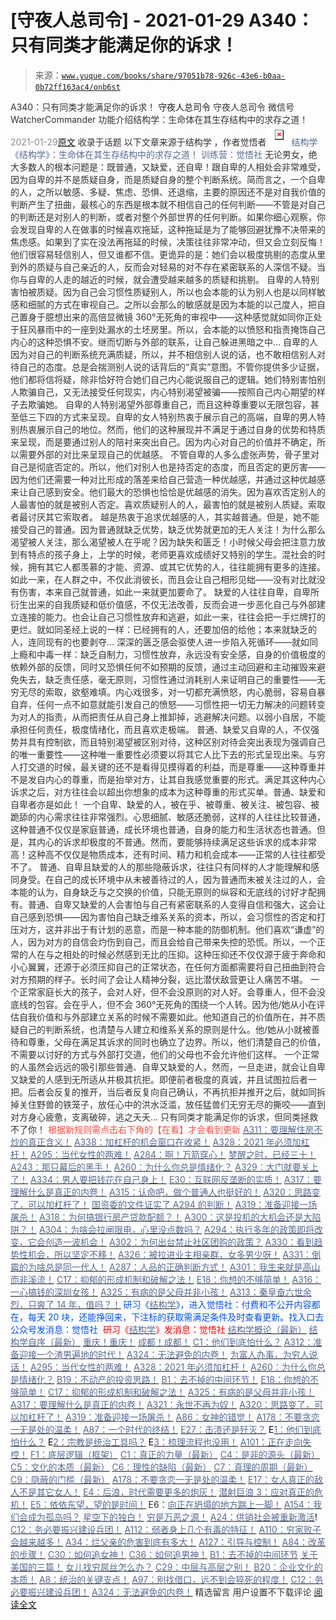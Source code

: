 # [守夜人总司令] - 2021-01-29 A340：只有同类才能满足你的诉求！

> 来源：[`www.yuque.com/books/share/97051b78-926c-43e6-b0aa-0b72ff163ac4/onb6st`](https://www.yuque.com/books/share/97051b78-926c-43e6-b0aa-0b72ff163ac4/onb6st)

<ne-p id="520f42f3293818f927861ebbd5b15da4_p_0" data-lake-id="520f42f3293818f927861ebbd5b15da4_p_0"><ne-text id="u49ef36d6" style="color: rgb(51, 51, 51);">A340：只有同类才能满足你的诉求！</ne-text></ne-p> <ne-p id="70e20a26626c7e5e44b8b2ba9c4ca620" data-lake-id="70e20a26626c7e5e44b8b2ba9c4ca620"><ne-text id="ub722a19c" ne-fontsize="14">守夜人总司令</ne-text></ne-p> <ne-p id="40696bf9fefb7063765ed1acc5751784" data-lake-id="40696bf9fefb7063765ed1acc5751784"><ne-text id="u3019db28" ne-fontsize="14" ne-bold="true" style="color: rgb(51, 51, 51);">守夜人总司令</ne-text></ne-p> <ne-p id="0942fdfde6308fb02d7a3ab5fdf336b8" data-lake-id="0942fdfde6308fb02d7a3ab5fdf336b8"><ne-text id="u35fd6879" ne-fontsize="14" style="color: rgb(51, 51, 51);">微信号</ne-text><ne-text id="uc4934343" ne-fontsize="14" style="color: rgb(51, 51, 51);">WatcherCommander</ne-text></ne-p> <ne-p id="ae93aac1ef3d1d790cee99862dbbfd41" data-lake-id="ae93aac1ef3d1d790cee99862dbbfd41"><ne-text id="ue99fb93b" ne-fontsize="14" style="color: rgb(51, 51, 51);">功能介绍</ne-text><ne-text id="u878afe57" ne-fontsize="14" style="color: rgb(51, 51, 51);">结构学：生命体在其生存结构中的求存之道！</ne-text></ne-p> <ne-p id="b7f92e7da2cbabcaa61caef5c3be3351" data-lake-id="b7f92e7da2cbabcaa61caef5c3be3351"><ne-text id="u3c2801c5" style="color: rgb(140, 140, 140);">2021-01-29</ne-text>[<ne-text id="ubb617c56" ne-fontsize="14">原文</ne-text>](https://mp.weixin.qq.com/s?__biz=MzAxNDk1NjI2Mw==&mid=2247486392&idx=1&sn=489fb81bde8fc978f8c685be9916b4f1&chksm=9b8a2830acfda126c1fb3b9388cdba8194ee96e815d1508fb6d2a6c2b8ced92312d4952898e4&scene=27#wechat_redirect&cpage=10)</ne-p> <ne-p id="ea05b87632c0171bb425914fa49cd580" data-lake-id="ea05b87632c0171bb425914fa49cd580"><ne-text id="ud9580a19" style="color: rgb(51, 51, 51);">收录于话题</ne-text></ne-p> <ne-p id="e11236dec996592a7373f58b012c45ce" data-lake-id="e11236dec996592a7373f58b012c45ce"><ne-text id="u31cc0940" ne-fontsize="14" style="color: rgb(51, 51, 51);">以下文章来源于结构学 ，作者觉悟者</ne-text></ne-p> <ne-p id="8287e2ef25c1460d9bca0c395f777bb9" data-lake-id="8287e2ef25c1460d9bca0c395f777bb9"><ne-card data-card-name="image" data-card-type="inline" id="Z6uLB" ne-fontsize="14" data-event-boundary="card" style="color: rgb(87, 107, 149);">![](img/29a4616243a4f7053cf9907ed62ff66a.png)  <ne-p id="6c3521567a011a68461dbf6d1d03e068" data-lake-id="6c3521567a011a68461dbf6d1d03e068"><ne-text id="u23b5a6f9" style="color: rgb(87, 107, 149);">结构学</ne-text></ne-p> <ne-p id="3598d515dc59c4fcb3567fefe7ad4c69" data-lake-id="3598d515dc59c4fcb3567fefe7ad4c69"><ne-text id="ucf0f1bf3" style="color: rgb(87, 107, 149);">《结构学》：生命体在其生存结构中的求存之道！ 训练营：觉悟社</ne-text></ne-p> <ne-p id="a6b6d9f9927fd02f8539f7d8c1b37f88" data-lake-id="a6b6d9f9927fd02f8539f7d8c1b37f88"><ne-text id="u0f84aa4d" style="color: rgb(51, 51, 51);">无论男女，绝大多数人的根本问题是：既普通，又缺爱，还自卑！跟自卑的人相处会非常难受，因为自卑的并不是质疑自身，而是质疑自身的整个判断系统。简而言之，一个自卑的人，之所以敏感、多疑、焦虑、恐惧、还退缩，主要的原因还不是对自我价值的判断产生了扭曲，最核心的东西是根本就不相信自己的任何判断——不管是对自己的判断还是对别人的判断，或者对整个外部世界的任何判断。如果你细心观察，你会发现自卑的人在做事的时候喜欢拖延，这种拖延是为了能够回避犹豫不决带来的焦虑感。如果到了实在没法再拖延的时候，决策往往非常冲动，但又会立刻反悔！他们很容易轻信别人，但又谁都不信。更诡异的是：她们会以极度挑剔的态度从里到外的质疑与自己亲近的人，反而会对轻易的对不存在紧密联系的人深信不疑。当你与自卑的人走的越近的时候，就会遭受越来越多的质疑和挑剔。</ne-text></ne-p> <ne-p id="2a77c88b30fc041a9136cddc880ef022" data-lake-id="2a77c88b30fc041a9136cddc880ef022"><ne-text id="u9f5e8ab5" style="color: rgb(51, 51, 51);">自卑的人特别害怕被质疑。因为自己会习惯性质疑别人，所以也会本能的认为别人也是以同样敏感和细腻的方式在审视自己。之所以会那么的敏感就是因为本能的以己度人，把自己置身于臆想出来的高倍显微镜 360°无死角的审视中——这种感觉就如同你正处于狂风暴雨中的一座到处漏水的土坯房里。所以，会本能的以愤怒和指责掩饰自己内心的这种恐惧不安。继而切断与外部的联系，让自己躲进黑暗之中…</ne-text></ne-p> <ne-p id="e4685821a03fc83ba9ef5af0a1a82012" data-lake-id="e4685821a03fc83ba9ef5af0a1a82012"><ne-text id="uefffb2bf" style="color: rgb(51, 51, 51);">自卑的人因为对自己的判断系统充满质疑，所以，并不相信别人说的话，也不敢相信别人对待自己的态度。总是会揣测别人说的话背后的“真实”意图。不管你提供多少证据，他们都将信将疑，除非恰好符合她们自己内心能说服自己的逻辑。她们特别害怕别人欺骗自己，又无法接受任何现实，内心特别渴望被骗——按照自己内心期望的样子去欺骗她。</ne-text></ne-p> <ne-p id="6d917ffa7ed837d1b707144b62a2ff8e" data-lake-id="6d917ffa7ed837d1b707144b62a2ff8e"><ne-text id="u352d766a" style="color: rgb(51, 51, 51);">自卑的人特别渴望外部尊重自己，而且这种尊重要以无限包容，甚至低三下四的方式来呈现。自卑的女人特别热衷于展示自己的高端，自卑的男人特别热衷展示自己的地位。然而，他们的这种展现并不满足于通过自身的优势和特质来呈现，而是要通过别人的陪衬来突出自己。因为内心对自己的价值并不确定，所以需要外部的对比来呈现自己的优越感。</ne-text></ne-p> <ne-p id="4eadd53cf21ab57caf43f7a4278adf18" data-lake-id="4eadd53cf21ab57caf43f7a4278adf18"><ne-text id="u106a545a" style="color: rgb(51, 51, 51);">不管自卑的人多么虚张声势，骨子里对自己是彻底否定的。所以，他们对别人也是持否定的态度，而且否定的更厉害——因为他们还需要一种对比形成的落差来给自己营造一种优越感，并通过这种优越感来让自己感到安全。他们最大的恐惧也恰恰是优越感的消失。因为喜欢否定别人的人最害怕的就是被别人否定。喜欢质疑别人的人，最害怕的就是被别人质疑。索取者最讨厌其它索取者。</ne-text></ne-p> <ne-p id="48db931a1870e4a51b814c027573fba9" data-lake-id="48db931a1870e4a51b814c027573fba9"><ne-text id="uceb57e26" style="color: rgb(51, 51, 51);">越是热衷于追求优越感的人，其实越普通。但是，她不能接受自己的普通。因为普通就缺乏优势，缺乏优势就更加的无人关注！为什么那么渴望被人关注，那么渴望被人在乎呢？因为缺失和匮乏！小时候父母会把注意力放到有特点的孩子身上，上学的时候，老师更喜欢成绩好又特别的学生。混社会的时候，拥有其它人都羡慕的才能、资源、或其它优势的人，往往能拥有更多的连接。如此一来，在人群之中，不仅此消彼长，而且会让自己相形见绌——没有对比就没有伤害，本来自己就普通，如此一来就更加要命了。</ne-text></ne-p> <ne-p id="42eec2756f48fdd985a965324c460fac" data-lake-id="42eec2756f48fdd985a965324c460fac"><ne-text id="uf4983b3d" style="color: rgb(51, 51, 51);">缺爱的人往往自卑，自卑所衍生出来的自我质疑和低价值感，不仅无法改善，反而会进一步恶化自己与外部建立连接的能力。也会让自己习惯性放弃和逃避，如此一来，往往会把一手烂牌打的更烂。就如同圣经上说的一样：已经拥有的人，还要加倍的给他；本来就缺乏的人，连同现有的也要剥夺…</ne-text></ne-p> <ne-p id="0926edaef86d6f3650fa03fcbe1fe3d2" data-lake-id="0926edaef86d6f3650fa03fcbe1fe3d2"><ne-text id="u67499ad4" style="color: rgb(51, 51, 51);">深深的匮乏感会驱使人进一步陷入死循环——就如同上瘾和中毒一样：缺乏自制力，习惯性放弃，永远没有安全感，自身的价值极度的依赖外部的反馈，同时又恐惧任何不如预期的反馈，通过主动回避和主动摧毁来避免失去，缺乏责任感，毫无原则，习惯性通过消耗别人来证明自己的重要性——无穷无尽的索取，欲壑难填。内心戏很多，对一切都充满愤怒，内心脆弱，容易自暴自弃，任何一点不如意就能引发自己的愤怒——习惯性把一切无力解决的问题转变为对人的指责，从而把责任从自己身上推卸掉，逃避解决问题。以弱小自居，不能承担任何责任，极度情绪化，而且喜欢走极端。</ne-text></ne-p> <ne-p id="ba13efed34556422db917c83ac0daf21" data-lake-id="ba13efed34556422db917c83ac0daf21"><ne-text id="u900b094a" style="color: rgb(51, 51, 51);">普通、缺爱又自卑的人，不仅强势并具有控制欲，而且特别渴望被区别对待，这种区别对待会突出表现为强调自己的唯一重要性——这种唯一重要性必须要以将其它人比下去的形式呈现出来。与穷人打交道的时候，最关键的还不是看得见摸得着的利益，而是尊重——这种尊重并不是发自内心的尊重，而是抬举对方，让其自我感觉重要的形式。满足其这种内心诉求之后，对方往往会以超出你想象的成本为这种尊重的形式买单。普通、缺爱和自卑者亦是如此！</ne-text></ne-p> <ne-p id="f8520a1673c9bf4955caa7df6f931451" data-lake-id="f8520a1673c9bf4955caa7df6f931451"><ne-text id="u543d466b" style="color: rgb(51, 51, 51);">一个自卑、缺爱的人，被在乎、被尊重、被关注、被包容、被跪舔的内心需求往往非常强烈。心思细腻、敏感还脆弱，这样的人往往比较普通，这种普通不仅仅是家庭普通，成长环境也普通，自身的能力和生活状态也普通。但是，其内心的诉求却极度的不普通。然而，要能够持续满足这些诉求的成本非常高！这种高不仅仅是物质成本，还有时间、精力和机会成本——正常的人往往都受不了。</ne-text></ne-p> <ne-p id="2bee6d84f0d50c7b2880f9ac20d92b96" data-lake-id="2bee6d84f0d50c7b2880f9ac20d92b96"><ne-text id="ub485bf8f" style="color: rgb(51, 51, 51);">普通、自卑且缺爱的人的那些隐蔽诉求，往往只有同样的人才能理解和感同身受。在自己的成长环境中从未被善待过的人，因为普通而未被关注过的人，会本能的认为，自身缺乏与之交换的价值，只能无原则的纵容和无底线的讨好才配拥有。普通、自卑又缺爱的人会害怕与自己有紧密联系的人变得自信和强大，这会让自己感到恐惧——因为害怕自己缺乏维系关系的资本，所以，会习惯性的否定和打压对方，这并非出于有计划的恶意，而是一种本能的防御机制。他们喜欢“谦虚”的人，因为对方的自信会灼伤到自己，而且会给自己带来失控的恐慌。所以，一个正常的人在与之相处的时候必然感到无比的压抑。这种压抑还不仅仅源于疲于奔命和小心翼翼，还源于必须压抑自己的正常状态，在任何方面都需要将自己扭曲到符合对方预期的样子。长时间了会让人精神分裂，远比潜伏敌营更让人痛苦不堪。</ne-text></ne-p> <ne-p id="e95eaa0be242623d5ad31447247fe1a9" data-lake-id="e95eaa0be242623d5ad31447247fe1a9"><ne-text id="udc645b59" style="color: rgb(51, 51, 51);">一个正常家庭长大的孩子，会对人好，但不会没原则的对人好。会尊重人，但不会没底线的包容。会在乎人，但不会 360°无死角的围绕一个人转。因为他/她从小在评估自我价值和与外部建立关系的时候不需要如此。他知道自己的价值所在，并不质疑自己的判断系统，也清楚与人建立和维系关系的原则是什么。他/她从小就被善待和尊重，父母在满足其诉求的同时也确立了边界。所以，他们清楚自己的价值，不需要以讨好的方式与外部打交道，他们的父母也不会允许他们这样。</ne-text></ne-p> <ne-p id="a763516696d2ba7e1f0f885b1d9c2d55" data-lake-id="a763516696d2ba7e1f0f885b1d9c2d55"><ne-text id="u7f21f5cf" style="color: rgb(51, 51, 51);">一个正常的人虽然会远远的吸引那些普通、自卑又缺爱的人，然而，一旦走进，就会让自卑又缺爱的人感到无所适从并极其抗拒。即便前者极度的真诚，并且试图拉后者一把。后者会反复的推开，当后者反复向自己确认，不再抗拒并推开之后，就如同拆掉关住野兽的铁笼子，放任心中的洪水泛滥，放任猛兽们无穷无尽的撕咬——直到对方身心疲惫，支离破碎，逃之夭夭…</ne-text></ne-p> <ne-p id="8a52efaf73a7a3de2ee7a6be5f4d97bc" data-lake-id="8a52efaf73a7a3de2ee7a6be5f4d97bc"><ne-text id="u90d73df0" style="color: rgb(51, 51, 51);">只有同类才能满足你的诉求，但同类拯救不了你！</ne-text></ne-p> <ne-p id="8f2ef10ad3a91f07817b0647995077db" data-lake-id="8f2ef10ad3a91f07817b0647995077db"><ne-text id="u03158c66" ne-fontsize="13" style="color: rgb(255, 76, 65);">根据新规则需点击右下角的【</ne-text><ne-text id="u40991c0d" ne-fontsize="13" ne-bold="true" style="color: rgb(255, 76, 65);">在看</ne-text><ne-text id="u5054bfd2" ne-fontsize="13" style="color: rgb(255, 76, 65);">】才会看到更新</ne-text></ne-p> <ne-p id="06d213131eebfb80a87e2f57664f7074" data-lake-id="06d213131eebfb80a87e2f57664f7074">[<ne-text id="ud25d990f" ne-bold="true" style="color: rgb(87, 107, 149);">A311：要理解住房不炒的真正含义！</ne-text>](http://mp.weixin.qq.com/s?__biz=MzIzMDYwOTM0Mg==&mid=2247484959&idx=1&sn=090583ec50bfd9febec1de463c2672f6&chksm=e8b19ecedfc617d8629080f6745c8de013cfe875de26eef6767b2d5c10782650223ed15f807b&scene=21#wechat_redirect)</ne-p> <ne-p id="700a048dd11df843d0cebac4895526d5" data-lake-id="700a048dd11df843d0cebac4895526d5">[<ne-text id="ub8a7286a" ne-bold="true" style="color: rgb(87, 107, 149);">A338：加杠杆的机会窗口在收紧！</ne-text>](http://mp.weixin.qq.com/s?__biz=MzIzMDYwOTM0Mg==&mid=2247485155&idx=1&sn=64150dffebcd42af4fabc29e145fc218&chksm=e8b19e32dfc61724820d009af4a07a1d22174ba51e61af0553235937475410c8bbee54fa81ad&scene=21#wechat_redirect)</ne-p> <ne-p id="23e242af98ce61e579c0db1692785e8c" data-lake-id="23e242af98ce61e579c0db1692785e8c">[<ne-text id="u2c3c71cd" ne-fontsize="13" ne-bold="true" style="color: rgb(87, 107, 149);">A328：2021 年必须加杠杆！</ne-text>](http://mp.weixin.qq.com/s?__biz=MzIzMDYwOTM0Mg==&mid=2247485087&idx=1&sn=24d72f6a71bddb8954a03be5db246538&chksm=e8b19e4edfc617587a8ae645885a89ab8c3c6f67730a026d9c7c9a94ab3051ca480302147fc0&scene=21#wechat_redirect)</ne-p> <ne-p id="fdb338ef619c5a59bc085b54628f5468" data-lake-id="fdb338ef619c5a59bc085b54628f5468">[<ne-text id="uf0866f4e" ne-fontsize="13" style="color: rgb(87, 107, 149);">A295：当代女性的两难！</ne-text>](http://mp.weixin.qq.com/s?__biz=MzIzMDYwOTM0Mg==&mid=2247484854&idx=1&sn=6851afe306f7b89d23728018ea32b7f2&chksm=e8b19d67dfc61471955b15021ac11c5fff9f1607977e9df1bd2bbfabc2deb3dea5c98e369c55&scene=21#wechat_redirect)</ne-p> <ne-p id="8ce8b909317f331bc6e8edeb8176da1d" data-lake-id="8ce8b909317f331bc6e8edeb8176da1d">[<ne-text id="u97889c7b" ne-fontsize="13" style="color: rgb(87, 107, 149);">A284：啊！万箭穿心！</ne-text>](http://mp.weixin.qq.com/s?__biz=MzAxNDk1NjI2Mw==&mid=2247486135&idx=1&sn=e950149b9b9147e9199cfc6093605950&chksm=9b8a293facfda029419b911d4b4fa91c73bbaf695b206df2cf15124d843f4bf4b80673baa394&scene=21#wechat_redirect)</ne-p> <ne-p id="64d5ff54f0cebb30692a6f742a81a4ad" data-lake-id="64d5ff54f0cebb30692a6f742a81a4ad">[<ne-text id="ua5388e37" ne-fontsize="13" ne-bold="true" style="color: rgb(87, 107, 149);">梦醒之时，已经三十！</ne-text>](http://mp.weixin.qq.com/s?__biz=MzIzMDYwOTM0Mg==&mid=2247484378&idx=1&sn=e3a058584a13d7a5267315113964280d&chksm=e8b19b0bdfc6121df4af4b77d2d826fd0f4132ccfdee48132ce8cf86eb1ba45b898be83d1dc7&scene=21#wechat_redirect)</ne-p> <ne-p id="e561bbef4613b0a47e917c1fbc4c6358" data-lake-id="e561bbef4613b0a47e917c1fbc4c6358">[<ne-text id="ubb5295e2" ne-fontsize="13" ne-bold="true" style="color: rgb(87, 107, 149);">A243：那只幕后的黑手！</ne-text>](http://mp.weixin.qq.com/s?__biz=MzIzMDYwOTM0Mg==&mid=2247485161&idx=1&sn=fec88d837b7b0bfe18b1c7040b62f1b0&chksm=e8b19e38dfc6172e83732067dbeb123a4fb0d5b5ca446fd9b68ee570ad26621f245dbc7404ef&scene=21#wechat_redirect)</ne-p> <ne-p id="523a219549e9129b103ec3c29c656d32" data-lake-id="523a219549e9129b103ec3c29c656d32">[<ne-text id="ua53ca5c4" ne-fontsize="13" ne-bold="true" style="color: rgb(87, 107, 149);">A260：为什么你总是情绪化？</ne-text>](http://mp.weixin.qq.com/s?__biz=MzAxNDk1NjI2Mw==&mid=2247485923&idx=1&sn=6e1e4a5b0b44a3ac652fe5b32b56ac07&chksm=9b8a2a6bacfda37d56d0717875b11867d9f7426fb815a36f43aebb438d135b81c8d69c3ab006&scene=21#wechat_redirect)</ne-p> <ne-p id="5b39df2f3f77d4c6e85671dc5fed28c7" data-lake-id="5b39df2f3f77d4c6e85671dc5fed28c7">[<ne-text id="ufca30896" ne-fontsize="13" ne-bold="true" style="color: rgb(87, 107, 149);">A329：大门就要关上了！</ne-text>](http://mp.weixin.qq.com/s?__biz=MzIzMDYwOTM0Mg==&mid=2247485111&idx=1&sn=2083ce35e0b472ce7526e85113d70dac&chksm=e8b19e66dfc61770d3c57843c16c77a0b5591d5f80191b03f4a0013c4a65b1b8c86de2f8361b&scene=21#wechat_redirect)</ne-p> <ne-p id="83881c85a2fd84045b586bc039e09cfd" data-lake-id="83881c85a2fd84045b586bc039e09cfd">[<ne-text id="u64d02119" ne-fontsize="13" ne-bold="true" style="color: rgb(87, 107, 149);">A334：男人要把钱花在自己身上！</ne-text>](http://mp.weixin.qq.com/s?__biz=MzIzMDYwOTM0Mg==&mid=2247485123&idx=1&sn=7a3e012167fe9f5c1555cddb7a08cc1e&chksm=e8b19e12dfc6170437185bd55475c22d1e0306d191d5cdb9c20223576d8a44e4c6d116b89e69&scene=21#wechat_redirect)</ne-p> <ne-p id="e0837866b5866031de332ff0baafbf81" data-lake-id="e0837866b5866031de332ff0baafbf81">[<ne-text id="ueb5c36a8" ne-fontsize="13" ne-bold="true" style="color: rgb(87, 107, 149);">E30：互联网反垄断的实质！</ne-text>](http://mp.weixin.qq.com/s?__biz=MzIzMDYwOTM0Mg==&mid=2247485082&idx=1&sn=c8b4d505292d900ca750fa2a4541cc88&chksm=e8b19e4bdfc6175d3ce68f21fb0530372d2723fa81da0a447f3b7e60c39e37804456fa006cab&scene=21#wechat_redirect)</ne-p> <ne-p id="8f548c679cb5bce4b9748bb33febfae1" data-lake-id="8f548c679cb5bce4b9748bb33febfae1">[<ne-text id="uc25ae845" ne-fontsize="13" ne-bold="true" style="color: rgb(87, 107, 149);">A317：要理解什么是真正的内卷！</ne-text>](http://mp.weixin.qq.com/s?__biz=MzIzMDYwOTM0Mg==&mid=2247485061&idx=1&sn=ca29269a607917fc496e804188be831d&chksm=e8b19e54dfc617420d461820d8dd260c6fc1be85fb3e11bc1ebf0f9227e7be5ebb50f9ff2bdf&scene=21#wechat_redirect)</ne-p> <ne-p id="477e88198d9d2b56b2887fbe448ba229" data-lake-id="477e88198d9d2b56b2887fbe448ba229">[<ne-text id="u60058dc5" ne-fontsize="13" ne-bold="true" style="color: rgb(87, 107, 149);">A315：认命吧，做个普通人也挺好的！</ne-text>](http://mp.weixin.qq.com/s?__biz=MzIzMDYwOTM0Mg==&mid=2247485008&idx=1&sn=bcaf70c42d4676c8f69de9f9ead1e495&chksm=e8b19e81dfc617973ba40200519407186760e32843fc6f379020da6160b0ba89870dadcae5fa&scene=21#wechat_redirect)</ne-p> <ne-p id="ea071c9c1b52e0ef7904fbbf1c032915" data-lake-id="ea071c9c1b52e0ef7904fbbf1c032915">[<ne-text id="u3e393022" ne-fontsize="13" ne-bold="true" style="color: rgb(87, 107, 149);">A320：思路变了，可以加杠杆了！</ne-text>](http://mp.weixin.qq.com/s?__biz=MzIzMDYwOTM0Mg==&mid=2247485041&idx=1&sn=add2174fa42806f885a456a072ee4fee&chksm=e8b19ea0dfc617b6734e013f780112fdd88f28ad5312ce423fea1d75da4c3757660dab175208&scene=21#wechat_redirect)</ne-p> <ne-p id="4c37674c60b19585926d1b0720245116" data-lake-id="4c37674c60b19585926d1b0720245116">[<ne-text id="u795fe67b" ne-fontsize="13" ne-bold="true" style="color: rgb(87, 107, 149);">国资委的文件证实了 A294 的判断！</ne-text>](http://mp.weixin.qq.com/s?__biz=MzIzMDYwOTM0Mg==&mid=2247484994&idx=1&sn=83c3c5b2335489f457b8e54e221af20e&chksm=e8b19e93dfc61785af473d8542a982e70bfc3f2c1a9837e105afba67f52e9b4f0f923e5e119f&scene=21#wechat_redirect)</ne-p> <ne-p id="b75bc128444babf7d149df906507c754" data-lake-id="b75bc128444babf7d149df906507c754">[<ne-text id="ue4fe6e30" ne-fontsize="13" ne-bold="true" style="color: rgb(87, 107, 149);">A319：准备迎接一场屠杀！</ne-text>](http://mp.weixin.qq.com/s?__biz=MzIzMDYwOTM0Mg==&mid=2247485036&idx=1&sn=ff52df7559e0a6ed8230922ebd2af71a&chksm=e8b19ebddfc617ab0eca4ed1a66c5227d328155954d6704be456950fb3926e59e5288f7877cf&scene=21#wechat_redirect)</ne-p> <ne-p id="ecda61a8f00f4b2903fdbb1fe9dab09c" data-lake-id="ecda61a8f00f4b2903fdbb1fe9dab09c">[<ne-text id="ue885eb7e" ne-fontsize="13" ne-bold="true" style="color: rgb(87, 107, 149);">A318：为何搞银行房产贷款配额？！</ne-text>](http://mp.weixin.qq.com/s?__biz=MzIzMDYwOTM0Mg==&mid=2247485031&idx=1&sn=c4af23061445755fdb12f1196c108b1d&chksm=e8b19eb6dfc617a015821fd94ff2d8f51a2cb8fb456ddd907206b615bf3240c1597d3618609c&scene=21#wechat_redirect)</ne-p> <ne-p id="189f5a3df13720ad2a8cca8aeeb4c133" data-lake-id="189f5a3df13720ad2a8cca8aeeb4c133">[<ne-text id="u5e7ef66a" ne-fontsize="13" ne-bold="true" style="color: rgb(87, 107, 149);">A300：这是投机的大机会还是大陷阱？！</ne-text>](http://mp.weixin.qq.com/s?__biz=MzIzMDYwOTM0Mg==&mid=2247484882&idx=1&sn=b103029f41e3aede94e1a45d035cd9ac&chksm=e8b19d03dfc614153863f37ca3f9204b451e2c02ad5ca8680c120e2458e628e5329c76b2d42c&scene=21#wechat_redirect)</ne-p> <ne-p id="4a48c41004dd8caa9ddcc95388103095" data-lake-id="4a48c41004dd8caa9ddcc95388103095">[<ne-text id="u2996fe74" ne-fontsize="13" ne-bold="true" style="color: rgb(87, 107, 149);">A304：为啥会拉闸限电，心里没点数吗？</ne-text>](http://mp.weixin.qq.com/s?__biz=MzIzMDYwOTM0Mg==&mid=2247484921&idx=1&sn=0f74dcad5b3cecf8e438493543b5457e&chksm=e8b19d28dfc6143eb8a9bdcdc8a57259580a9267ecea4e54032b9a803540f314e3c6a3cb50ca&scene=21#wechat_redirect)</ne-p> <ne-p id="bc6ba6c0a3cd07bcf171cc3618a7ae7d" data-lake-id="bc6ba6c0a3cd07bcf171cc3618a7ae7d">[<ne-text id="ua391e0c0" ne-fontsize="13" ne-bold="true" style="color: rgb(87, 107, 149);">A294：执行多年的政策即将改变，它会创造一波机会！</ne-text>](http://mp.weixin.qq.com/s?__biz=MzIzMDYwOTM0Mg==&mid=2247484849&idx=1&sn=5485cd1d6c511e883e25b0c7dd9e2e3e&chksm=e8b19d60dfc614764ffc8405dccf5b8120b31988f3c1cee74e384c06f0e39c3c81bef8263c3d&scene=21#wechat_redirect)</ne-p> <ne-p id="2fe137514d46cee16f1d7f2a05024baf" data-lake-id="2fe137514d46cee16f1d7f2a05024baf">[<ne-text id="ub7efb680" ne-fontsize="13" ne-bold="true" style="color: rgb(87, 107, 149);">A302：为何出台禁止社区团购的政策？</ne-text>](http://mp.weixin.qq.com/s?__biz=MzIzMDYwOTM0Mg==&mid=2247484904&idx=1&sn=3b711f9bc2c47ba0ba432cf47d5832fb&chksm=e8b19d39dfc6142f8524aba7d5a15c694c1e25c19e2e662f6773219ace93c7354adf6878e54f&scene=21#wechat_redirect)</ne-p> <ne-p id="274f7884fbd33ccac119a36d8af38d46" data-lake-id="274f7884fbd33ccac119a36d8af38d46">[<ne-text id="udfc54d62" ne-fontsize="13" style="color: rgb(87, 107, 149);">A330：看到趋势性机会，所以坚定不移！</ne-text>](http://mp.weixin.qq.com/s?__biz=MzIzMDYwOTM0Mg==&mid=2247485097&idx=1&sn=029f58e90141f7c4f18ef6ab40373e19&chksm=e8b19e78dfc6176ea3034b9a8f0a03e5f177c973262e7cebc5b5508215ce61a425c5a542f301&scene=21#wechat_redirect)</ne-p> <ne-p id="6535c03b60b6e71683ee4c6b7f4a63ff" data-lake-id="6535c03b60b6e71683ee4c6b7f4a63ff">[<ne-text id="ue45c0760" ne-fontsize="13" style="color: rgb(87, 107, 149);">A326：被拉进业主相亲群，女多男少呀！</ne-text>](http://mp.weixin.qq.com/s?__biz=MzAxNDk1NjI2Mw==&mid=2247486324&idx=1&sn=c0d67524b58ca0869251ac8dd9772466&chksm=9b8a28fcacfda1ea6297a2c531a80b18eb2234b7902983ffb2ea8c860ef64b3e0c1b6af20e11&scene=21#wechat_redirect)</ne-p> <ne-p id="39526bd0fa785d00f7646b17dc809b44" data-lake-id="39526bd0fa785d00f7646b17dc809b44">[<ne-text id="u016de494" ne-fontsize="13" style="color: rgb(87, 107, 149);">A331：倒霉的为啥总是同一代人！</ne-text>](http://mp.weixin.qq.com/s?__biz=MzIzMDYwOTM0Mg==&mid=2247485093&idx=1&sn=1f0dea4c2daf6d0cc57291f380950d92&chksm=e8b19e74dfc617625c62894cea1b4b7266548075986dbd0e01c9e42d0da7833a1b11c1196559&scene=21#wechat_redirect)</ne-p> <ne-p id="0e6e803f960373114acfa8e2e7079cf4" data-lake-id="0e6e803f960373114acfa8e2e7079cf4">[<ne-text id="ueb699ace" ne-fontsize="13" style="color: rgb(87, 107, 149);">A287：人品的正确判断方式！</ne-text>](http://mp.weixin.qq.com/s?__biz=MzAxNDk1NjI2Mw==&mid=2247486146&idx=1&sn=43c3cc0387fbab991133860c59aabdb0&chksm=9b8a294aacfda05c52561e366129fd6344dc4c97609a47d4210f9498f8535fec2425c2410b31&scene=21#wechat_redirect)</ne-p> <ne-p id="2e10f7cb1e7053f54fb9882914d78fd3" data-lake-id="2e10f7cb1e7053f54fb9882914d78fd3">[<ne-text id="ub96e8068" ne-fontsize="13" style="color: rgb(87, 107, 149);">A301：我生来就是高山而非溪流！</ne-text>](http://mp.weixin.qq.com/s?__biz=MzIzMDYwOTM0Mg==&mid=2247484895&idx=1&sn=241f68fd60c1b47239beef7573364ceb&chksm=e8b19d0edfc6141856def733b4a1fd20332b7083f1234182452387fcfe12cebb015db7bfbeec&scene=21#wechat_redirect)</ne-p> <ne-p id="fc2c8d7542b1b255b9410af31d54906e" data-lake-id="fc2c8d7542b1b255b9410af31d54906e">[<ne-text id="udd782c2b" ne-fontsize="13" style="color: rgb(87, 107, 149);">C17：抑郁的形成机制和破解之法！</ne-text>](http://mp.weixin.qq.com/s?__biz=MzIzMDYwOTM0Mg==&mid=2247484812&idx=1&sn=d8b3a1dbaf5f2d08fe6d2e1664237ba4&chksm=e8b19d5ddfc6144b05efb4212b3542ab9f22b79a2ddab8e42ec911a07ea74190ce84f24e123f&scene=21#wechat_redirect)</ne-p> <ne-p id="a9b1263cfdb14fb90d0b70287c1a479d" data-lake-id="a9b1263cfdb14fb90d0b70287c1a479d">[<ne-text id="u5108a8de" ne-fontsize="13" style="color: rgb(87, 107, 149);">E18：你想的不够简单！</ne-text>](http://mp.weixin.qq.com/s?__biz=MzIzMDYwOTM0Mg==&mid=2247484775&idx=1&sn=2a8e810e281cd7fe5a4db49002b193d2&chksm=e8b19db6dfc614a0e3360f0d54949c40138c27b184c114a44feaa394bd4400073dbbedf6a049&scene=21#wechat_redirect)</ne-p> <ne-p id="c42ae92cf38a6e3d7430d2a0fb771fa2" data-lake-id="c42ae92cf38a6e3d7430d2a0fb771fa2">[<ne-text id="ua40912bd" ne-fontsize="13" style="color: rgb(87, 107, 149);">A316：一心搞钱的深圳女孩！</ne-text>](http://mp.weixin.qq.com/s?__biz=MzIzMDYwOTM0Mg==&mid=2247485013&idx=1&sn=47e4214190fe82572974deeaba06f332&chksm=e8b19e84dfc61792d2eb8f2f774cbc1781e03fc16024a0b1223db933ddb215be7e51e100be98&scene=21#wechat_redirect)</ne-p> <ne-p id="0cdd0d5a2a846aed066de0db27de4a69" data-lake-id="0cdd0d5a2a846aed066de0db27de4a69">[<ne-text id="u0d851cd7" ne-fontsize="13" style="color: rgb(87, 107, 149);">A325：有病的是父母并非小孩！</ne-text>](http://mp.weixin.qq.com/s?__biz=MzIzMDYwOTM0Mg==&mid=2247485077&idx=1&sn=57f985e15ac94c5f1f3882ca3b043fc7&chksm=e8b19e44dfc617526db72343346431f4b43129e2437747a012cba9bf63b9695a2fc25c5e4654&scene=21#wechat_redirect)</ne-p> <ne-p id="d1bbf68fce27d4b1e932b85e2c2d47de" data-lake-id="d1bbf68fce27d4b1e932b85e2c2d47de">[<ne-text id="ue8481be6" ne-fontsize="13" ne-bold="true" style="color: rgb(87, 107, 149);">A313：秦皇奋六世余烈，只爽了 14 年，值吗？！</ne-text>](http://mp.weixin.qq.com/s?__biz=MzIzMDYwOTM0Mg==&mid=2247484982&idx=1&sn=c788144715447f1d1706d11032606236&chksm=e8b19ee7dfc617f122722185bea3af2753d3c810cdae1f8c6e5189fb69afc7b28093e7466cfd&scene=21#wechat_redirect)</ne-p> <ne-p id="cfae613949566acf9a27a003143709c9" data-lake-id="cfae613949566acf9a27a003143709c9"><ne-text id="u75964e41" ne-bold="true" style="color: rgb(0, 82, 255);">研习《</ne-text>[<ne-text id="u80d9b484" ne-bold="true" style="color: rgb(87, 107, 149);">结构学</ne-text>](https://mp.weixin.qq.com/mp/appmsgalbum?action=getalbum&album_id=1318317199878225920&__biz=MzAxNDk1NjI2Mw==#wechat_redirect)<ne-text id="u90e6fab0" ne-bold="true" style="color: rgb(0, 82, 255);">》，进入觉悟社：付费和不公开内容都在，每天 20 块，还能挣回来，下注标的获取需满足条件及时查看更新。</ne-text><ne-text id="u214ada77" style="color: rgb(0, 82, 255);">找入口去公众号发消息：觉悟社 </ne-text></ne-p> <ne-p id="fa9cef622cecd2e6c295f1076d9fc8a3" data-lake-id="fa9cef622cecd2e6c295f1076d9fc8a3"><ne-text id="ue50a2bf3" ne-fontsize="13" style="color: rgb(255, 0, 0);">研习《</ne-text>[<ne-text id="ud073c962" ne-fontsize="13" style="color: rgb(87, 107, 149);">结构学</ne-text>](https://mp.weixin.qq.com/mp/appmsgalbum?action=getalbum&album_id=1318317199878225920&__biz=MzAxNDk1NjI2Mw==#wechat_redirect)<ne-text id="u44c8fbf4" ne-fontsize="13" style="color: rgb(255, 0, 0);">》发消息</ne-text><ne-text id="u56bdb132" ne-fontsize="13" ne-bold="true" style="color: rgb(255, 0, 0);">：觉悟社</ne-text></ne-p>  <ne-p id="da806b50f886367701f364a1b0295558" data-lake-id="da806b50f886367701f364a1b0295558"><ne-card data-card-name="image" data-card-type="inline" id="akWFM" ne-fontsize="13" data-event-boundary="card" style="color: rgb(53, 53, 53);"><ne-p id="f465605ff747c6c28c2daf38f009d5a9" data-lake-id="f465605ff747c6c28c2daf38f009d5a9">[<ne-text id="ue853b9b3" ne-fontsize="13" style="color: rgb(87, 107, 149);">结构学概论（最新）</ne-text>](http://mp.weixin.qq.com/s?__biz=MzAxNDk1NjI2Mw==&mid=2247485167&idx=1&sn=d5e962eff4a8e9770c83bc87d19d07f3&chksm=9b8a2567acfdac7154f7a62996dca874e5d186b44f3d120dcb633760318788c42d304e325313&scene=21#wechat_redirect)</ne-p> <ne-p id="f17b99f26c5463b80a26af808583347b" data-lake-id="f17b99f26c5463b80a26af808583347b">[<ne-text id="uf462e5f6" ne-fontsize="13" style="color: rgb(87, 107, 149);">结构学自序（最新）</ne-text>](http://mp.weixin.qq.com/s?__biz=MzAxNDk1NjI2Mw==&mid=2247485327&idx=1&sn=5a8c9a6499c84e1c3129ca7cb41e0ac7&chksm=9b8a2407acfdad112471c12c6b86e4e914116dbb6d6588fa726a72e0aafa01d9c1b9fd24a738&scene=21#wechat_redirect)</ne-p> <ne-p id="4323bf2d6a658ba5e01c7f875baa43fa" data-lake-id="4323bf2d6a658ba5e01c7f875baa43fa">[<ne-text id="u02991133" ne-fontsize="13" style="color: rgb(87, 107, 149);">重庆！重庆！</ne-text>](http://mp.weixin.qq.com/s?__biz=MzAxNDk1NjI2Mw==&mid=2247485354&idx=1&sn=331128611c478feede60317e963239a5&chksm=9b8a2422acfdad3448a9bcc0f9745f4367028e8a9b0a307f7c01c2690c398560a4be5e43492c&scene=21#wechat_redirect)</ne-p> <ne-p id="7b354c8526b4758c79011057f852fc4f" data-lake-id="7b354c8526b4758c79011057f852fc4f">[<ne-text id="ua42b2d9a" ne-fontsize="13" style="color: rgb(87, 107, 149);">成都！成都！</ne-text>](http://mp.weixin.qq.com/s?__biz=MzIzMDYwOTM0Mg==&mid=2247484576&idx=1&sn=432e1df31f0735f0c93636776e97a859&chksm=e8b19c71dfc615671c9204af66bb0ffdb622fb2545b0387734a662feaa8e8be57d3063f59c5a&scene=21#wechat_redirect)</ne-p> <ne-p id="e3f9bd2e34e98be14ab57393bebb5d83" data-lake-id="e3f9bd2e34e98be14ab57393bebb5d83">[<ne-text id="u7005d76e" ne-fontsize="13" style="color: rgb(87, 107, 149);">C1：他们到底怕什么？</ne-text>](http://mp.weixin.qq.com/s?__biz=MzAxNDk1NjI2Mw==&mid=2247483898&idx=1&sn=1b0a50386e9e89d2750dec717236f0aa&chksm=9b8a2272acfdab64235b35ee5e91b8cac6172144207251636e1345fc570aa1601f59eff7f442&scene=21#wechat_redirect)</ne-p> <ne-p id="f8c0b59a163bea4ec692fe8f265d0338" data-lake-id="f8c0b59a163bea4ec692fe8f265d0338">[<ne-text id="u4304fe74" ne-fontsize="13" style="color: rgb(87, 107, 149);">A312：准备迎接一个渣男遍地的时代！</ne-text>](http://mp.weixin.qq.com/s?__biz=MzIzMDYwOTM0Mg==&mid=2247485150&idx=1&sn=baa95cd39e02e12f3aa991688f270577&chksm=e8b19e0fdfc61719f0cb271221c85862256ffadd3003f676e9d3eff398e39fd3b95acc7d6885&scene=21#wechat_redirect)</ne-p> <ne-p id="f2f94d57589ca17f80908081573ce92e" data-lake-id="f2f94d57589ca17f80908081573ce92e">[<ne-text id="ucfb63dd6" ne-fontsize="13" style="color: rgb(87, 107, 149);">A324：无法避免的内卷！</ne-text>](http://mp.weixin.qq.com/s?__biz=MzAxNDk1NjI2Mw==&mid=2247486351&idx=1&sn=416223e7bbe181ac9d64767f073152d1&chksm=9b8a2807acfda11139d7bb034b96551e34563b5f21310b05ac2aa8808c12fb592aedd4ee3bf5&scene=21#wechat_redirect)</ne-p> <ne-p id="68304c019b768c0dee48fa085d237e78" data-lake-id="68304c019b768c0dee48fa085d237e78">[<ne-text id="uc01da871" ne-fontsize="13" style="color: rgb(87, 107, 149);">为富人办事，为穷人说话！</ne-text>](http://mp.weixin.qq.com/s?__biz=MzIzMDYwOTM0Mg==&mid=2247484462&idx=1&sn=195ebab17907fba73c69ae7a11bc40ad&chksm=e8b19cffdfc615e9b2f88327d492813afa3656859f4d67a6d831ac1cf684a54b760a8b8edcd6&scene=21#wechat_redirect)</ne-p> <ne-p id="4995b810cb89e716dabe9d4a517d5708" data-lake-id="4995b810cb89e716dabe9d4a517d5708">[<ne-text id="u85c7bdb9" ne-fontsize="13" style="color: rgb(87, 107, 149);">A295：当代女性的两难！</ne-text>](http://mp.weixin.qq.com/s?__biz=MzIzMDYwOTM0Mg==&mid=2247484854&idx=1&sn=6851afe306f7b89d23728018ea32b7f2&chksm=e8b19d67dfc61471955b15021ac11c5fff9f1607977e9df1bd2bbfabc2deb3dea5c98e369c55&scene=21#wechat_redirect)</ne-p> <ne-p id="da3fbef56fe0e41782c1341266217b6d" data-lake-id="da3fbef56fe0e41782c1341266217b6d">[<ne-text id="ucd2ed453" ne-fontsize="13" style="color: rgb(87, 107, 149);">A328：2021 年必须加杠杆！</ne-text>](http://mp.weixin.qq.com/s?__biz=MzIzMDYwOTM0Mg==&mid=2247485087&idx=1&sn=24d72f6a71bddb8954a03be5db246538&chksm=e8b19e4edfc617587a8ae645885a89ab8c3c6f67730a026d9c7c9a94ab3051ca480302147fc0&scene=21#wechat_redirect)</ne-p> <ne-p id="c947497d97f186391c4ae54743fc41aa" data-lake-id="c947497d97f186391c4ae54743fc41aa">[<ne-text id="u5c95abfd" ne-fontsize="13" style="color: rgb(87, 107, 149);">A260：为什么你总是情绪化？</ne-text>](http://mp.weixin.qq.com/s?__biz=MzAxNDk1NjI2Mw==&mid=2247485923&idx=1&sn=6e1e4a5b0b44a3ac652fe5b32b56ac07&chksm=9b8a2a6bacfda37d56d0717875b11867d9f7426fb815a36f43aebb438d135b81c8d69c3ab006&scene=21#wechat_redirect)</ne-p> <ne-p id="acb9bb8e9d361ce441b1e3fe04222261" data-lake-id="acb9bb8e9d361ce441b1e3fe04222261">[<ne-text id="ud3fd0740" ne-fontsize="13" style="color: rgb(87, 107, 149);">B19：不动产的投资思路！</ne-text>](http://mp.weixin.qq.com/s?__biz=MzIzMDYwOTM0Mg==&mid=2247484069&idx=1&sn=a13a6e590a21b27fd1356718b3a2dcd3&chksm=e8b19a74dfc613622b23c7233732cbb1d499c75f9b7ac3047cdeaee3a34eeae7d3b4871429f1&scene=21#wechat_redirect)</ne-p> <ne-p id="49afeecf7a07088fc68c8d5de6335de6" data-lake-id="49afeecf7a07088fc68c8d5de6335de6">[<ne-text id="u955496d9" ne-fontsize="13" style="color: rgb(87, 107, 149);">B1：去不掉的中间环节！</ne-text>](http://mp.weixin.qq.com/s?__biz=MzIzMDYwOTM0Mg==&mid=2247483903&idx=1&sn=e8a21cb816d6a27d869f81463805a208&chksm=e8b1992edfc610380f54d91f9acc9844820c77ce8a5bcedb4f36372c406647f45fd2514a6a77&scene=21#wechat_redirect)</ne-p> <ne-p id="b30d6dba7c91f76c22a1d18d02caa905" data-lake-id="b30d6dba7c91f76c22a1d18d02caa905">[<ne-text id="u8ee55239" ne-fontsize="13" style="color: rgb(87, 107, 149);">E18：你想的不够简单！</ne-text>](http://mp.weixin.qq.com/s?__biz=MzIzMDYwOTM0Mg==&mid=2247484775&idx=1&sn=2a8e810e281cd7fe5a4db49002b193d2&chksm=e8b19db6dfc614a0e3360f0d54949c40138c27b184c114a44feaa394bd4400073dbbedf6a049&scene=21#wechat_redirect)</ne-p> <ne-p id="087bac89cc99fc6396972306fae3b5a5" data-lake-id="087bac89cc99fc6396972306fae3b5a5">[<ne-text id="u5c9dd9ea" ne-fontsize="13" style="color: rgb(87, 107, 149);">C17：抑郁的形成机制和破解之法！</ne-text>](http://mp.weixin.qq.com/s?__biz=MzIzMDYwOTM0Mg==&mid=2247484812&idx=1&sn=d8b3a1dbaf5f2d08fe6d2e1664237ba4&chksm=e8b19d5ddfc6144b05efb4212b3542ab9f22b79a2ddab8e42ec911a07ea74190ce84f24e123f&scene=21#wechat_redirect)</ne-p> <ne-p id="2fd2213426109c85d40e6c73440ad15f" data-lake-id="2fd2213426109c85d40e6c73440ad15f">[<ne-text id="u57289404" ne-fontsize="13" style="color: rgb(87, 107, 149);">A325：有病的是父母并非小孩！</ne-text>](http://mp.weixin.qq.com/s?__biz=MzIzMDYwOTM0Mg==&mid=2247485077&idx=1&sn=57f985e15ac94c5f1f3882ca3b043fc7&chksm=e8b19e44dfc617526db72343346431f4b43129e2437747a012cba9bf63b9695a2fc25c5e4654&scene=21#wechat_redirect)</ne-p> <ne-p id="05741d139c15ece34f8e942e83558056" data-lake-id="05741d139c15ece34f8e942e83558056">[<ne-text id="u5c1f732a" ne-fontsize="13" style="color: rgb(87, 107, 149);">A317：要理解什么是真正的内卷！</ne-text>](http://mp.weixin.qq.com/s?__biz=MzIzMDYwOTM0Mg==&mid=2247485061&idx=1&sn=ca29269a607917fc496e804188be831d&chksm=e8b19e54dfc617420d461820d8dd260c6fc1be85fb3e11bc1ebf0f9227e7be5ebb50f9ff2bdf&scene=21#wechat_redirect)</ne-p> <ne-p id="2f4499b5f7992b81286ffe30819b5d2f" data-lake-id="2f4499b5f7992b81286ffe30819b5d2f">[<ne-text id="u21830518" ne-fontsize="13" style="color: rgb(87, 107, 149);">A321：永世不再为奴！</ne-text>](http://mp.weixin.qq.com/s?__biz=MzIzMDYwOTM0Mg==&mid=2247485052&idx=1&sn=a4eca565a8588f32fe70fe7e0524c2ea&chksm=e8b19eaddfc617bb7424ca5cc981c023d4f05e84dc6e35a6a7b78736e805e8317c7611dac353&scene=21#wechat_redirect)</ne-p> <ne-p id="bfda362640df3aa981ee49cd67accc29" data-lake-id="bfda362640df3aa981ee49cd67accc29">[<ne-text id="u17704741" ne-fontsize="13" style="color: rgb(87, 107, 149);">A320：思路变了，可以加杠杆了！</ne-text>](http://mp.weixin.qq.com/s?__biz=MzIzMDYwOTM0Mg==&mid=2247485041&idx=1&sn=add2174fa42806f885a456a072ee4fee&chksm=e8b19ea0dfc617b6734e013f780112fdd88f28ad5312ce423fea1d75da4c3757660dab175208&scene=21#wechat_redirect)</ne-p> <ne-p id="5c3421cfc05165592b3381e133d69573" data-lake-id="5c3421cfc05165592b3381e133d69573">[<ne-text id="ufe5527f5" ne-fontsize="13" style="color: rgb(87, 107, 149);">A319：准备迎接一场屠杀！</ne-text>](http://mp.weixin.qq.com/s?__biz=MzIzMDYwOTM0Mg==&mid=2247485036&idx=1&sn=ff52df7559e0a6ed8230922ebd2af71a&chksm=e8b19ebddfc617ab0eca4ed1a66c5227d328155954d6704be456950fb3926e59e5288f7877cf&scene=21#wechat_redirect)</ne-p> <ne-p id="3f11df55e890bc9ca876b7413096346e" data-lake-id="3f11df55e890bc9ca876b7413096346e">[<ne-text id="uef7e844f" ne-fontsize="13" style="color: rgb(87, 107, 149);">A86：女神的错觉！</ne-text>](http://mp.weixin.qq.com/s?__biz=MzAxNDk1NjI2Mw==&mid=2247484733&idx=1&sn=fab22e8ab3f80b78dab3d4e2e2716bfb&chksm=9b8a26b5acfdafa374df83506e5086a573169362877918977c08490b4e9747c45c99d1266e7f&scene=21#wechat_redirect)</ne-p> <ne-p id="41207bf42e577712310ce99436e36624" data-lake-id="41207bf42e577712310ce99436e36624">[<ne-text id="u0666e6d5" ne-fontsize="13" style="color: rgb(87, 107, 149);">A178：不要贪恋一无是处的温柔！</ne-text>](http://mp.weixin.qq.com/s?__biz=MzAxNDk1NjI2Mw==&mid=2247485259&idx=1&sn=c46eb58cf71fc316608279b1e10828b8&chksm=9b8a24c3acfdadd57781ee9631cc06ed50551cc15141d155f54fa20dcf69c653825673104680&scene=21#wechat_redirect)</ne-p> <ne-p id="26fc4cee3380fa84564ea6b045e1bcda" data-lake-id="26fc4cee3380fa84564ea6b045e1bcda">[<ne-text id="u10d442b6" ne-fontsize="13" style="color: rgb(87, 107, 149);">A87：一个时代的终结！</ne-text>](http://mp.weixin.qq.com/s?__biz=MzIzMDYwOTM0Mg==&mid=2247484102&idx=1&sn=c0572fe89409ac0ef2d1468b8f81f130&chksm=e8b19a17dfc6130119eacf0492c237b5173f6f9c13265a36d7919e3132228f8c2d3306863c08&scene=21#wechat_redirect)</ne-p> <ne-p id="377971958fb238d4d1165377f608e3da" data-lake-id="377971958fb238d4d1165377f608e3da">[<ne-text id="u554844ae" ne-fontsize="13" style="color: rgb(87, 107, 149);">E27：击溃还是歼灭？</ne-text>](http://mp.weixin.qq.com/s?__biz=MzAxNDk1NjI2Mw==&mid=2247485068&idx=1&sn=2b373ea4eefcf1b09885327f1a71579c&chksm=9b8a2504acfdac128793e9562414dc6898813182021afefdb73c3ea788e0a998af0ed02fe173&scene=21#wechat_redirect)</ne-p> <ne-p id="a151cbcb10763907f4df364bd6dadec8" data-lake-id="a151cbcb10763907f4df364bd6dadec8"><ne-text id="ud6af5150" ne-fontsize="13" style="color: rgb(11, 1, 20);">E</ne-text>[<ne-text id="ua651d2b0" ne-fontsize="13" style="color: rgb(87, 107, 149);">1：他们到底怕什么？</ne-text>](http://mp.weixin.qq.com/s?__biz=MzAxNDk1NjI2Mw==&mid=2247483898&idx=1&sn=1b0a50386e9e89d2750dec717236f0aa&chksm=9b8a2272acfdab64235b35ee5e91b8cac6172144207251636e1345fc570aa1601f59eff7f442&scene=21#wechat_redirect)</ne-p> <ne-p id="b3157642dc948926225b57a31ecd732e" data-lake-id="b3157642dc948926225b57a31ecd732e"><ne-text id="u711d1804" ne-fontsize="13" style="color: rgb(11, 1, 20);">E</ne-text>[<ne-text id="u758e2f6b" ne-fontsize="13" style="color: rgb(87, 107, 149);">2：宗教是统治工具吗？</ne-text>](http://mp.weixin.qq.com/s?__biz=MzAxNDk1NjI2Mw==&mid=2247483901&idx=1&sn=f5d9f8c7bd84370c79adae921351e813&chksm=9b8a2275acfdab63fde093d76ff82e01d0e2fd43ea675f77fd17fd51a15873d4d10499f5338d&scene=21#wechat_redirect)</ne-p> <ne-p id="b31a842163a3da3666b78df44054e5b5" data-lake-id="b31a842163a3da3666b78df44054e5b5"><ne-text id="ub36787ec" ne-fontsize="13" style="color: rgb(11, 1, 20);">E</ne-text>[<ne-text id="u67f47a98" ne-fontsize="13" style="color: rgb(87, 107, 149);">3：梳理流程也没用！</ne-text>](http://mp.weixin.qq.com/s?__biz=MzAxNDk1NjI2Mw==&mid=2247483989&idx=1&sn=ee70dacfd980f041379d91ae947ece44&chksm=9b8a21ddacfda8cb28bf62d6f53531e8a8ebce2de96396e50ec7e7e144fffe502ec6faee3415&scene=21#wechat_redirect)</ne-p> <ne-p id="f7c522b786d7623e20fb696c361364ca" data-lake-id="f7c522b786d7623e20fb696c361364ca">[<ne-text id="ub555dec0" ne-fontsize="13" style="color: rgb(87, 107, 149);">A101：正在走向失控！</ne-text>](http://mp.weixin.qq.com/s?__biz=MzAxNDk1NjI2Mw==&mid=2247485118&idx=1&sn=f80e8cdc785582325fe732a34ada1752&chksm=9b8a2536acfdac20e341884248b172b0c0ca910540223ab60c7625fdc0de2a03975d780ea2ab&scene=21#wechat_redirect)</ne-p> <ne-p id="27c43839ac3e95fb1c27a8f9e2a1ad54" data-lake-id="27c43839ac3e95fb1c27a8f9e2a1ad54">[<ne-text id="u4da7549a" ne-fontsize="13" style="color: rgb(87, 107, 149);">F1：底层逻辑（框架）</ne-text>](http://mp.weixin.qq.com/s?__biz=MzAxNDk1NjI2Mw==&mid=2247485072&idx=1&sn=83d919c9e3bf71d25978a97c8d4c8aa6&chksm=9b8a2518acfdac0ea8a0f84382cc7c0a26d1ac3664d76c6365aee67ac4ebcac1bf280c060249&scene=21#wechat_redirect)</ne-p> <ne-p id="e9e3213781990f221cbe0d523e703caf" data-lake-id="e9e3213781990f221cbe0d523e703caf">[<ne-text id="uae020cac" ne-fontsize="13" style="color: rgb(87, 107, 149);">C1：真正的力量（最新）</ne-text>](http://mp.weixin.qq.com/s?__biz=MzAxNDk1NjI2Mw==&mid=2247485209&idx=1&sn=d7b335d2c9632363c72de85ce7834b3e&chksm=9b8a2491acfdad87ae308d74534ec4def57980a2b1db88ffe56ac03e4d76ea55e7eab2343097&scene=21#wechat_redirect)</ne-p> <ne-p id="6bd92f401f4066aba31a187f651f2066" data-lake-id="6bd92f401f4066aba31a187f651f2066">[<ne-text id="uf6945792" ne-fontsize="13" style="color: rgb(87, 107, 149);">C4：是非的源头（最新）</ne-text>](http://mp.weixin.qq.com/s?__biz=MzAxNDk1NjI2Mw==&mid=2247485283&idx=1&sn=4f6374be824ea0fb148517f63cae7a95&chksm=9b8a24ebacfdadfd9bb865954cfc7b9621c1450b4c258506347b2201a04c6057c4119a1a0820&scene=21#wechat_redirect)</ne-p> <ne-p id="57852600fea8ff6b8dac8efa5b565b01" data-lake-id="57852600fea8ff6b8dac8efa5b565b01">[<ne-text id="ua7065bc6" ne-fontsize="13" style="color: rgb(87, 107, 149);">C5：文化的本质（最新）</ne-text>](http://mp.weixin.qq.com/s?__biz=MzAxNDk1NjI2Mw==&mid=2247485176&idx=1&sn=edd2d2664617b856f73da27471529eb6&chksm=9b8a2570acfdac66a9ad0160a17afd9e23a687bc0be9b7517602aaf3fa126c5d785bcead0da7&scene=21#wechat_redirect)</ne-p> <ne-p id="b0757bfbde51ba0ea50fa58a807ec0d2" data-lake-id="b0757bfbde51ba0ea50fa58a807ec0d2">[<ne-text id="uc757f594" ne-fontsize="13" style="color: rgb(87, 107, 149);">C6：理性的缺陷（最新）</ne-text>](http://mp.weixin.qq.com/s?__biz=MzAxNDk1NjI2Mw==&mid=2247485088&idx=1&sn=dc240d68dabbc3fbaa9897c63128e439&chksm=9b8a2528acfdac3e2ed7d1fff93035fb458ffdde98085ac6cfcd64bd53c9b8492733341b88ca&scene=21#wechat_redirect)</ne-p> <ne-p id="a95467f5937af07a37ae7a1c6966510d" data-lake-id="a95467f5937af07a37ae7a1c6966510d">[<ne-text id="u75a38b2b" ne-fontsize="13" style="color: rgb(87, 107, 149);">C7：真理的周期（最新）</ne-text>](http://mp.weixin.qq.com/s?__biz=MzAxNDk1NjI2Mw==&mid=2247485125&idx=1&sn=724eac40812de46a36c36a423d100223&chksm=9b8a254dacfdac5b81e40465e73885bad2944e5115cd3c3fd5564b139fff62d8d15465bdc614&scene=21#wechat_redirect)</ne-p> <ne-p id="7a4fe29af4f036cf1f4ecf296d7cfd2d" data-lake-id="7a4fe29af4f036cf1f4ecf296d7cfd2d">[<ne-text id="u79e9b89c" ne-fontsize="13" style="color: rgb(87, 107, 149);">C9：隐蔽的门槛（最新）</ne-text>](http://mp.weixin.qq.com/s?__biz=MzAxNDk1NjI2Mw==&mid=2247485348&idx=1&sn=ff97eada6a187dc249bda43b3b1b6322&chksm=9b8a242cacfdad3a56345ecbfec34c4b29ae50e2c9b8b8e59e501c899390f434f72ae3d6ad87&scene=21#wechat_redirect)</ne-p> <ne-p id="b783f809b4d9e6b7b09af56a1b8ed05b" data-lake-id="b783f809b4d9e6b7b09af56a1b8ed05b">[<ne-text id="uf70ef01b" ne-fontsize="13" style="color: rgb(87, 107, 149);">A178：不要贪恋一无是处的温柔！</ne-text>](http://mp.weixin.qq.com/s?__biz=MzAxNDk1NjI2Mw==&mid=2247485259&idx=1&sn=c46eb58cf71fc316608279b1e10828b8&chksm=9b8a24c3acfdadd57781ee9631cc06ed50551cc15141d155f54fa20dcf69c653825673104680&scene=21#wechat_redirect)</ne-p> <ne-p id="1ee0c54106ec8b187371e091556039c1" data-lake-id="1ee0c54106ec8b187371e091556039c1">[<ne-text id="u9e88eed9" ne-fontsize="13" style="color: rgb(87, 107, 149);">E17：女人真正的敌人不是其它女人！</ne-text>](http://mp.weixin.qq.com/s?__biz=MzAxNDk1NjI2Mw==&mid=2247485246&idx=1&sn=e0a9e2bac3f9bc5122895e854b7d597a&chksm=9b8a24b6acfdada017380e476dc7faaf80b57b95b2bb8eb7b8ab61d0b04f5dd46850f7af81e3&scene=21#wechat_redirect)</ne-p> <ne-p id="b30adf41efcb60646c7b2ef652de72be" data-lake-id="b30adf41efcb60646c7b2ef652de72be">[<ne-text id="u949ca9c8" ne-fontsize="13" style="color: rgb(87, 107, 149);">E4：后浪，时代需要更多的炮灰！</ne-text>](http://mp.weixin.qq.com/s?__biz=MzAxNDk1NjI2Mw==&mid=2247485174&idx=1&sn=e3a702db58f3c2ec0d06b89f8435c73a&chksm=9b8a257eacfdac680d37903d2d05385f5c9401c189321cc109c96b1063e9753c8498d1553f72&scene=21#wechat_redirect)</ne-p> <ne-p id="4415149cc966ec827d51c5efe032563d" data-lake-id="4415149cc966ec827d51c5efe032563d">[<ne-text id="u9c8a414b" ne-fontsize="13" style="color: rgb(87, 107, 149);">潜射巨浪 3：应对真正的危机！</ne-text>](http://mp.weixin.qq.com/s?__biz=MzAxNDk1NjI2Mw==&mid=2247485199&idx=1&sn=aba0a12dad3ec2d04e267645968b7cb1&chksm=9b8a2487acfdad910b880c358c1f6754e5ba01eb7eadfe70b45c2d1c9ec161d20151df4b1f2e&scene=21#wechat_redirect)</ne-p> <ne-p id="4a0d2e5ae836e579da921969ee8b7e41" data-lake-id="4a0d2e5ae836e579da921969ee8b7e41">[<ne-text id="u69509b13" ne-fontsize="13" style="color: rgb(87, 107, 149);">E5：依依东望，望的是时间！</ne-text>](http://mp.weixin.qq.com/s?__biz=MzIzMDYwOTM0Mg==&mid=2247483860&idx=1&sn=b5b01ae82ff764ce2806251e3f2a809f&chksm=e8b19905dfc61013607735eb7782299c9a4d7a39a8b15a7b46182ef20eda3ffe9f6ed6337e1f&scene=21#wechat_redirect)</ne-p> <ne-p id="39d45a918514d12fe6dfc3652cad4dd1" data-lake-id="39d45a918514d12fe6dfc3652cad4dd1"><ne-text id="ud122a742" ne-fontsize="13" style="color: rgb(53, 53, 53);">E6：</ne-text>[<ne-text id="u36b6464e" ne-fontsize="13" style="color: rgb(87, 107, 149);">向正在坍塌的地方踹上一脚！</ne-text>](http://mp.weixin.qq.com/s?__biz=MzAxNDk1NjI2Mw==&mid=2247483789&idx=1&sn=5e44b7b524c3dc4bb7705f49ed0a44a3&chksm=9b8a2205acfdab139e4b1d44ef6702b09c9fbf79505340205d13fbdaa33207a997f54bee0e97&scene=21#wechat_redirect)</ne-p> <ne-p id="678d49756258d88e90323537419105af" data-lake-id="678d49756258d88e90323537419105af">[<ne-text id="u5578a1ec" ne-fontsize="13" style="color: rgb(87, 107, 149);">A154：我们会成为孤岛吗？</ne-text>](http://mp.weixin.qq.com/s?__biz=MzAxNDk1NjI2Mw==&mid=2247485133&idx=1&sn=f0da94e06adf2e02d479952851fe28eb&chksm=9b8a2545acfdac5355c2d105123de29322b07b417f2923aa9d8e5ee9e2ba86a65fe31a2b3a0a&scene=21#wechat_redirect)</ne-p> <ne-p id="f6396e0f6e8930d6c63597c431c0e2be" data-lake-id="f6396e0f6e8930d6c63597c431c0e2be">[<ne-text id="u45be8592" ne-fontsize="13" style="color: rgb(87, 107, 149);">星空下的独白！</ne-text>](http://mp.weixin.qq.com/s?__biz=MzAxNDk1NjI2Mw==&mid=2247484550&idx=1&sn=fa82f3305cc05c03bebea3852dd822b6&chksm=9b8a270eacfdae181964706c9ba3ccde2a315f3f6e21011f6296b060e0e14384ad0485da97f9&scene=21#wechat_redirect)</ne-p> <ne-p id="f043f693e77d3bb4a1670a3520008339" data-lake-id="f043f693e77d3bb4a1670a3520008339">[<ne-text id="u8439bb89" ne-fontsize="13" style="color: rgb(87, 107, 149);">穷是万恶之源！</ne-text>](http://mp.weixin.qq.com/s?__biz=MzAxNDk1NjI2Mw==&mid=2247483823&idx=1&sn=e54ebe9891b302dc0bf1815c76ccf8b7&chksm=9b8a2227acfdab31a05e273addd9159d4b8263d58d3c58bf214841c8189157519719c3427306&scene=21#wechat_redirect)</ne-p> <ne-p id="69fdb7a71aa79d326881e0372a4fff44" data-lake-id="69fdb7a71aa79d326881e0372a4fff44">[<ne-text id="ub66159fb" ne-fontsize="13" style="color: rgb(87, 107, 149);">A24：供销社会被重新激活</ne-text>](http://mp.weixin.qq.com/s?__biz=MzAxNDk1NjI2Mw==&mid=2247484249&idx=1&sn=b8af24c3440b291292b1ed4eddfcfaec&chksm=9b8a20d1acfda9c79045cf72415a403a655fcbcc03483c9b2970fd289e28f7c18a998142039c&scene=21#wechat_redirect)<ne-text id="u89b56adb" ne-fontsize="13" style="color: rgb(11, 1, 20);">!</ne-text></ne-p> <ne-p id="fd48f591724ccb366feb0c0d28609d07" data-lake-id="fd48f591724ccb366feb0c0d28609d07">[<ne-text id="u5cffb007" ne-fontsize="13" style="color: rgb(87, 107, 149);">C12：务必要振兴建设兵团！</ne-text>](http://mp.weixin.qq.com/s?__biz=MzAxNDk1NjI2Mw==&mid=2247484193&idx=1&sn=88c86597191d0c97a411f9ea6f7b7c5d&chksm=9b8a20a9acfda9bfae819e8e42531fe6d523dd244ef0fc0c0787ab812540108c181f7ec2ffa9&scene=21#wechat_redirect)</ne-p> <ne-p id="f5da307782ecd94cae32893d05d7239f" data-lake-id="f5da307782ecd94cae32893d05d7239f">[<ne-text id="u92b54565" ne-fontsize="13" style="color: rgb(87, 107, 149);">A112：弱者身上几个有毒的特征！</ne-text>](http://mp.weixin.qq.com/s?__biz=MzAxNDk1NjI2Mw==&mid=2247484903&idx=1&sn=609b7c81f10207eea8bcccbe35aa61b6&chksm=9b8a266facfdaf790a328ee9eca9d05f95ce939b69b2e4c1fcaacd63470bd79c44d03caeb00c&scene=21#wechat_redirect)</ne-p> <ne-p id="27f76a66ee87b59a605c8ef57147b1d7" data-lake-id="27f76a66ee87b59a605c8ef57147b1d7">[<ne-text id="u6ee26aea" ne-fontsize="13" style="color: rgb(87, 107, 149);">A110：穷家败子会越来越多！</ne-text>](http://mp.weixin.qq.com/s?__biz=MzAxNDk1NjI2Mw==&mid=2247484897&idx=1&sn=84e1c8a85eb385c04f400095d47d55eb&chksm=9b8a2669acfdaf7f7a431a12c057023ae123aaa855b0f9d48a98c21eae27788632beb60765c9&scene=21#wechat_redirect)</ne-p> <ne-p id="90e3a93bad17dacf1d7237b541edd697" data-lake-id="90e3a93bad17dacf1d7237b541edd697">[<ne-text id="u7e019966" ne-fontsize="13" style="color: rgb(87, 107, 149);">A34：烂父亲的危害到底有多大！</ne-text>](http://mp.weixin.qq.com/s?__biz=MzIzMDYwOTM0Mg==&mid=2247483986&idx=1&sn=984fbf5e696f7a3f34f25dcf93037cea&chksm=e8b19a83dfc61395d629a54503920505c42a73a62b9e72308ed4ea0d66c509ca66a1a3138ea5&scene=21#wechat_redirect)</ne-p> <ne-p id="1e00a3d8a87acf038c00c39253e38281" data-lake-id="1e00a3d8a87acf038c00c39253e38281">[<ne-text id="ue3f76504" ne-fontsize="13" style="color: rgb(87, 107, 149);">A127：引导与控制！</ne-text>](http://mp.weixin.qq.com/s?__biz=MzAxNDk1NjI2Mw==&mid=2247484979&idx=1&sn=f399f00523a8dd5cafe7c0636121333e&chksm=9b8a25bbacfdacad35d6b31ea6500e76fc161c3dd8e789aacdc1284bedcdcaf57570dd6f6261&scene=21#wechat_redirect)</ne-p> <ne-p id="d5731bb1bc94ddbf564d8fee53c085c5" data-lake-id="d5731bb1bc94ddbf564d8fee53c085c5">[<ne-text id="ucdde1810" ne-fontsize="13" style="color: rgb(87, 107, 149);">A84：改革的步骤！</ne-text>](http://mp.weixin.qq.com/s?__biz=MzIzMDYwOTM0Mg==&mid=2247484098&idx=1&sn=8a28fd5dce47b485ed38e4f3cfdb7d05&chksm=e8b19a13dfc61305fde13511d297aa1d6b59184825c7998f338e7d5f36742e3c06c717d78fe8&scene=21#wechat_redirect)</ne-p> <ne-p id="b5b48b379317a9aeaf67f5b2d0a8598a" data-lake-id="b5b48b379317a9aeaf67f5b2d0a8598a">[<ne-text id="uf63a619a" ne-fontsize="13" style="color: rgb(87, 107, 149);">C30：如何追女神！</ne-text>](http://mp.weixin.qq.com/s?__biz=MzAxNDk1NjI2Mw==&mid=2247484588&idx=1&sn=de5c95495cc04bcfe8644c3c2bc025c3&chksm=9b8a2724acfdae3286a142c2de506a7494e2d7aa50c990c0e159cedab07b5287040f286dfac6&scene=21#wechat_redirect)</ne-p> <ne-p id="ed182d8f85652953580984999f64f820" data-lake-id="ed182d8f85652953580984999f64f820">[<ne-text id="u1d63dd86" ne-fontsize="13" style="color: rgb(87, 107, 149);">C36：如何追男神！</ne-text>](http://mp.weixin.qq.com/s?__biz=MzAxNDk1NjI2Mw==&mid=2247485234&idx=1&sn=3a3659e6648263013c662bb25ff35795&chksm=9b8a24baacfdadace5d8fa147798a3e18e84b07e4f8761b0f7137b9811a42425b869336013db&scene=21#wechat_redirect)</ne-p> <ne-p id="6f3211c899c1cdf6b962a5f1c536a1ca" data-lake-id="6f3211c899c1cdf6b962a5f1c536a1ca">[<ne-text id="u46a980c4" ne-fontsize="13" style="color: rgb(87, 107, 149);">B1：去不掉的中间环节</ne-text>](http://mp.weixin.qq.com/s?__biz=MzIzMDYwOTM0Mg==&mid=2247483903&idx=1&sn=e8a21cb816d6a27d869f81463805a208&chksm=e8b1992edfc610380f54d91f9acc9844820c77ce8a5bcedb4f36372c406647f45fd2514a6a77&scene=21#wechat_redirect)</ne-p> <ne-p id="e07bcb15a21d67f38d37ab688223096f" data-lake-id="e07bcb15a21d67f38d37ab688223096f">[<ne-text id="u8b62e8d8" ne-fontsize="13" style="color: rgb(87, 107, 149);">关于美国的三篇！</ne-text>](http://mp.weixin.qq.com/s?__biz=MzIzMDYwOTM0Mg==&mid=2247484082&idx=1&sn=7f0efdc740505aeff41af3593c2c07d2&chksm=e8b19a63dfc613757721204eef321ddcad7ddc01dfc2076db117c37c0b37d75438f2e405c830&scene=21#wechat_redirect)</ne-p> <ne-p id="6fc856fced544e87a8a91a5846dd6fe3" data-lake-id="6fc856fced544e87a8a91a5846dd6fe3">[<ne-text id="ubf6653c1" ne-fontsize="13" style="color: rgb(87, 107, 149);">女儿找穷屌丝怎么办？</ne-text>](http://mp.weixin.qq.com/s?__biz=MzAxNDk1NjI2Mw==&mid=2247484939&idx=1&sn=6a8b9a3df7e1197fde72a04e45ad3055&chksm=9b8a2583acfdac958a9514beb89993c74e6ee5ad63df4c4c6d420f8ac9cc3976dcfe5f66c734&scene=21#wechat_redirect)</ne-p> <ne-p id="d44aced55c91fc1c1d76cad52aeb22e9" data-lake-id="d44aced55c91fc1c1d76cad52aeb22e9">[<ne-text id="ua3b4383a" ne-fontsize="13" style="color: rgb(87, 107, 149);">C29：中层与高层之别！</ne-text>](http://mp.weixin.qq.com/s?__biz=MzIzMDYwOTM0Mg==&mid=2247484061&idx=1&sn=6b5effaceec4ccea129b0b2c0ff9eb94&chksm=e8b19a4cdfc6135a82d4a79c2245a8efb5cea97135ffeef76afcdb0f1d23fc37408270b77ac3&scene=21#wechat_redirect)</ne-p> <ne-p id="ebecf86e31765da4271ceadb060ace1d" data-lake-id="ebecf86e31765da4271ceadb060ace1d">[<ne-text id="u41671e72" ne-fontsize="13" style="color: rgb(87, 107, 149);">B20：企业文化的本质！</ne-text>](http://mp.weixin.qq.com/s?__biz=MzIzMDYwOTM0Mg==&mid=2247484111&idx=1&sn=d6154ef03c3702d24ebbd49ec6d2544b&chksm=e8b19a1edfc61308357f4cc639a74339e18c1e7ea64e351a1d73fac03d82e0daa3d7cbd2b4f7&scene=21#wechat_redirect)</ne-p> <ne-p id="1df53875c1de3f34f3ef815ac4ce7ac3" data-lake-id="1df53875c1de3f34f3ef815ac4ce7ac3">[<ne-text id="u16a7de5e" ne-fontsize="13" style="color: rgb(87, 107, 149);">A8：统治的关键支点！</ne-text>](http://mp.weixin.qq.com/s?__biz=MzAxNDk1NjI2Mw==&mid=2247483996&idx=1&sn=c9bc4ea308424074eddfdf68020fc602&chksm=9b8a21d4acfda8c2902216f0de9989ce3d22d440efe7c3bdcc29724308c95969cb124ed257f5&scene=21#wechat_redirect)</ne-p> <ne-p id="e40fb01ebac91d1ed939f99b9c0573ec" data-lake-id="e40fb01ebac91d1ed939f99b9c0573ec">[<ne-text id="u28648f0d" ne-fontsize="13" style="color: rgb(87, 107, 149);">A97：别找借口，远不到会猝死的程度！</ne-text>](http://mp.weixin.qq.com/s?__biz=MzAxNDk1NjI2Mw==&mid=2247484866&idx=1&sn=d93222730b1fd65cd31d270e54c91073&chksm=9b8a264aacfdaf5cf1d8eab64891b03e7b9966e887c9f512b7cb4a3f6cca04f1faa2c5da905d&scene=21#wechat_redirect)</ne-p> <ne-p id="5714deaeb389bc7ff59f4baab3d4bac8" data-lake-id="5714deaeb389bc7ff59f4baab3d4bac8">[<ne-text id="u4e19edfd" ne-fontsize="13" style="color: rgb(87, 107, 149);">C12：务必要振兴建设兵团！</ne-text>](http://mp.weixin.qq.com/s?__biz=MzAxNDk1NjI2Mw==&mid=2247484193&idx=1&sn=88c86597191d0c97a411f9ea6f7b7c5d&chksm=9b8a20a9acfda9bfae819e8e42531fe6d523dd244ef0fc0c0787ab812540108c181f7ec2ffa9&scene=21#wechat_redirect)</ne-p> <ne-p id="9115b012863399bdc44ac48b6ca28311" data-lake-id="9115b012863399bdc44ac48b6ca28311">[<ne-text id="u64ce1fff" style="color: rgb(87, 107, 149);">A324：无法避免的内卷！</ne-text>](http://mp.weixin.qq.com/s?__biz=MzAxNDk1NjI2Mw==&mid=2247486351&idx=1&sn=416223e7bbe181ac9d64767f073152d1&chksm=9b8a2807acfda11139d7bb034b96551e34563b5f21310b05ac2aa8808c12fb592aedd4ee3bf5&scene=21#wechat_redirect)</ne-p> <ne-h3 id="vZpbn" data-lake-id="vZpbn"><ne-heading-ext><ne-heading-anchor></ne-heading-anchor><ne-heading-fold></ne-heading-fold></ne-heading-ext><ne-heading-content><ne-text id="u77f55558" ne-fontsize="16" style="color: rgb(51, 51, 51);">精选留言</ne-text></ne-heading-content></ne-h3> <ne-p id="e3c9856a352e24ccef3e017475daf373" data-lake-id="e3c9856a352e24ccef3e017475daf373"><ne-text id="u57fc33ca" style="color: rgb(51, 51, 51);">用户设置不下载评论</ne-text></ne-p> <ne-p id="0b6270b9573556aed87fbcbe0bd5aef1" data-lake-id="0b6270b9573556aed87fbcbe0bd5aef1">[<ne-text id="u74d74b92">阅读全文</ne-text>](https://t.zsxq.com/rBeuNjM)</ne-p></ne-card></ne-p></ne-card></ne-p>